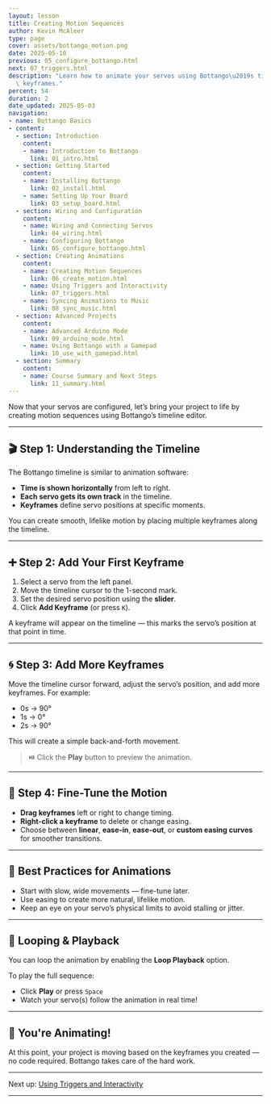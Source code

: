 ```yaml
---
layout: lesson
title: Creating Motion Sequences
author: Kevin McAleer
type: page
cover: assets/bottango_motion.png
date: 2025-05-10
previous: 05_configure_bottango.html
next: 07_triggers.html
description: "Learn how to animate your servos using Bottango\u2019s timeline and\
  \ keyframes."
percent: 54
duration: 2
date_updated: 2025-05-03
navigation:
- name: Bottango Basics
- content:
  - section: Introduction
    content:
    - name: Introduction to Bottango
      link: 01_intro.html
  - section: Getting Started
    content:
    - name: Installing Bottango
      link: 02_install.html
    - name: Setting Up Your Board
      link: 03_setup_board.html
  - section: Wiring and Configuration
    content:
    - name: Wiring and Connecting Servos
      link: 04_wiring.html
    - name: Configuring Bottango
      link: 05_configure_bottango.html
  - section: Creating Animations
    content:
    - name: Creating Motion Sequences
      link: 06_create_motion.html
    - name: Using Triggers and Interactivity
      link: 07_triggers.html
    - name: Syncing Animations to Music
      link: 08_sync_music.html
  - section: Advanced Projects
    content:
    - name: Advanced Arduino Mode
      link: 09_arduino_mode.html
    - name: Using Bottango with a Gamepad
      link: 10_use_with_gamepad.html
  - section: Summary
    content:
    - name: Course Summary and Next Steps
      link: 11_summary.html
---
```



Now that your servos are configured, let’s bring your project to life by creating motion sequences using Bottango’s timeline editor.

---

## 🎬 Step 1: Understanding the Timeline

The Bottango timeline is similar to animation software:

- **Time is shown horizontally** from left to right.
- **Each servo gets its own track** in the timeline.
- **Keyframes** define servo positions at specific moments.

You can create smooth, lifelike motion by placing multiple keyframes along the timeline.

---

## ➕ Step 2: Add Your First Keyframe

1. Select a servo from the left panel.
2. Move the timeline cursor to the 1-second mark.
3. Set the desired servo position using the **slider**.
4. Click **Add Keyframe** (or press `K`).

A keyframe will appear on the timeline — this marks the servo’s position at that point in time.

---

## 🌀 Step 3: Add More Keyframes

Move the timeline cursor forward, adjust the servo’s position, and add more keyframes. For example:

- 0s → 90°  
- 1s → 0°  
- 2s → 90°  

This will create a simple back-and-forth movement.

> ⏯️ Click the **Play** button to preview the animation.

---

## 🧰 Step 4: Fine-Tune the Motion

- **Drag keyframes** left or right to change timing.
- **Right-click a keyframe** to delete or change easing.
- Choose between **linear**, **ease-in**, **ease-out**, or **custom easing curves** for smoother transitions.

---

## 🧠 Best Practices for Animations

- Start with slow, wide movements — fine-tune later.
- Use easing to create more natural, lifelike motion.
- Keep an eye on your servo’s physical limits to avoid stalling or jitter.

---

## 🔄 Looping & Playback

You can loop the animation by enabling the **Loop Playback** option.

To play the full sequence:

- Click **Play** or press `Space`
- Watch your servo(s) follow the animation in real time!

---

## 🎉 You're Animating!

At this point, your project is moving based on the keyframes you created — no code required. Bottango takes care of the hard work.

---

Next up: [Using Triggers and Interactivity](07_triggers.md)

---
